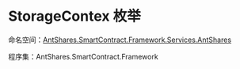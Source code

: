 # StorageContex 枚举

命名空间：[AntShares.SmartContract.Framework.Services.AntShares](../AntShares.md)

程序集：AntShares.SmartContract.Framework

